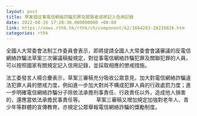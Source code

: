 ```yaml
---
layout: post
title: 草案倡從事電信網絡詐騙犯罪及關聯者或將記入信用記錄
date: 2022-08-26 17:20:36.000000000 +08:00
link: https://news.rthk.hk/rthk/ch/component/k2/1664283-20220826.htm
categories: rthk
---
```


全國人大常委會法制工作委員會表示，即將提請全國人大常委會會議審議的反電信網絡詐騙法草案三次審議稿擬規定，對從事電信網絡詐騙犯罪及關聯犯罪的人員，可以按照國家有關規定記入信用記錄，並採取相應的懲戒措施。

法工委發言人楊合慶表示，草案三審稿充分吸收公眾意見，加大對電信網絡詐騙違法犯罪人員的懲戒力度，例如進一步加大對尚不構成犯罪人員的行政處罰力度；進一步明確電信網絡詐騙分子除依法承擔刑事責任、行政責任以外，造成他人損害的，還應當依法承擔民事責任等。
　　
草案三審稿又增加規定加強對老年人、青少年等群體的宣傳教育，亦規定公眾舉報電信網絡詐騙的獎勵制度。
